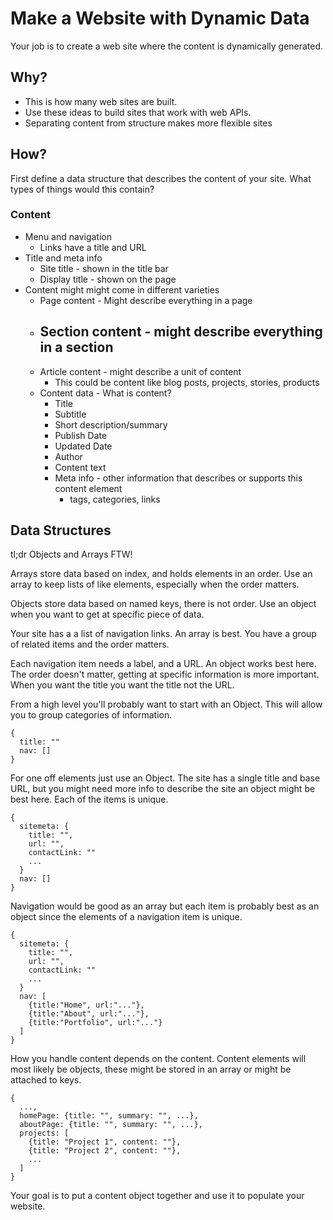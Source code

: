 # Make a Website with Dynamic Data

Your job is to create a web site where the content is dynamically generated. 

## Why?

- This is how many web sites are built.
- Use these ideas to build sites that work with web APIs.
- Separating content from structure makes more flexible sites

## How?

First define a data structure that describes the content of your site. 
What types of things would this contain? 

### Content 

- Menu and navigation
  - Links have a title and URL
- Title and meta info
  - Site title - shown in the title bar
  - Display title - shown on the page
- Content might might come in different varieties
  - Page content - Might describe everything in a page
  - Section content - might describe everything in a section
    - 
  - Article content - might describe a unit of content
    - This could be content like blog posts, projects, stories, products
  - Content data - What is content? 
    - Title
    - Subtitle 
    - Short description/summary 
    - Publish Date
    - Updated Date
    - Author 
    - Content text
    - Meta info - other information that describes or supports this content element
      - tags, categories, links

## Data Structures
    
tl;dr Objects and Arrays FTW!

Arrays store data based on index, and holds elements in an order. 
Use an array to keep lists of like elements, especially when the order matters. 

Objects store data based on named keys, there is not order. Use 
an object when you want to get at specific piece of data. 

Your site has a a list of navigation links. An array is best. You have a group 
of related items and the order matters. 

Each navigation item needs a label, and a URL. An object works best here. The order
doesn't matter, getting at specific information is more important. When you want the title 
you want the title not the URL. 

From a high level you'll probably want to start with an Object. This will allow 
you to group categories of information. 

```
{
  title: ""
  nav: []
}
```

For one off elements just use an Object. The site has a single title and base URL, 
but you might need more info to describe the site an object might be best here. 
Each of the items is unique. 

```
{
  sitemeta: {
    title: "",
    url: "",
    contactLink: ""
    ...
  }
  nav: []
}
```

Navigation would be good as an array but each item is probably best as an object
since the elements of a navigation item is unique. 

```
{
  sitemeta: {
    title: "",
    url: "",
    contactLink: ""
    ...
  }
  nav: [
    {title:"Home", url:"..."}, 
    {title:"About", url:"..."},
    {title:"Portfolio", url:"..."}
  ]
}
```

How you handle content depends on the content. Content elements will most likely 
be objects, these might be stored in an array or might be attached to keys. 

```
{
  ...,
  homePage: {title: "", summary: "", ...},
  aboutPage: {title: "", summary: "", ...},
  projects: [
    {title: "Project 1", content: ""},
    {title: "Project 2", content: ""},
    ...
  ]
}
```

Your goal is to put a content object together and use it to populate your website. 
